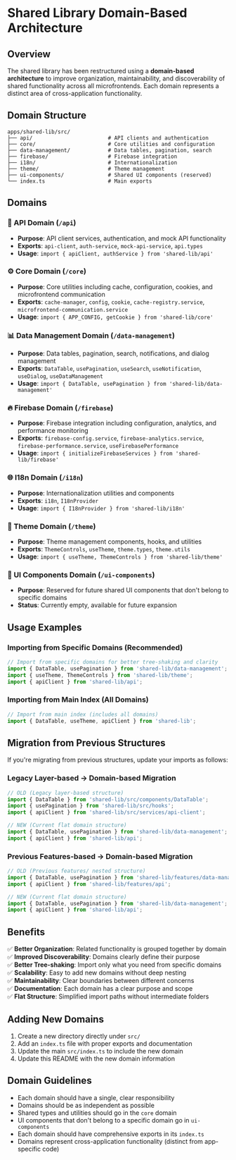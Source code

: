 # Shared Library Domain-Based Architecture

## Overview

The shared library has been restructured using a **domain-based architecture** to improve organization, maintainability, and discoverability of shared functionality across all microfrontends. Each domain represents a distinct area of cross-application functionality.

## Domain Structure

```
apps/shared-lib/src/
├── api/                        # API clients and authentication
├── core/                       # Core utilities and configuration
├── data-management/            # Data tables, pagination, search
├── firebase/                   # Firebase integration
├── i18n/                       # Internationalization
├── theme/                      # Theme management
├── ui-components/              # Shared UI components (reserved)
└── index.ts                    # Main exports
```

## Domains

### 🔗 API Domain (`/api`)
- **Purpose**: API client services, authentication, and mock API functionality
- **Exports**: `api-client`, `auth-service`, `mock-api-service`, `api.types`
- **Usage**: `import { apiClient, authService } from 'shared-lib/api'`

### ⚙️ Core Domain (`/core`)
- **Purpose**: Core utilities including cache, configuration, cookies, and microfrontend communication
- **Exports**: `cache-manager`, `config`, `cookie`, `cache-registry.service`, `microfrontend-communication.service`
- **Usage**: `import { APP_CONFIG, getCookie } from 'shared-lib/core'`

### 📊 Data Management Domain (`/data-management`)
- **Purpose**: Data tables, pagination, search, notifications, and dialog management
- **Exports**: `DataTable`, `usePagination`, `useSearch`, `useNotification`, `useDialog`, `useDataManagement`
- **Usage**: `import { DataTable, usePagination } from 'shared-lib/data-management'`

### 🔥 Firebase Domain (`/firebase`)
- **Purpose**: Firebase integration including configuration, analytics, and performance monitoring
- **Exports**: `firebase-config.service`, `firebase-analytics.service`, `firebase-performance.service`, `useFirebasePerformance`
- **Usage**: `import { initializeFirebaseServices } from 'shared-lib/firebase'`

### 🌐 I18n Domain (`/i18n`)
- **Purpose**: Internationalization utilities and components
- **Exports**: `i18n`, `I18nProvider`
- **Usage**: `import { I18nProvider } from 'shared-lib/i18n'`

### 🎨 Theme Domain (`/theme`)
- **Purpose**: Theme management components, hooks, and utilities
- **Exports**: `ThemeControls`, `useTheme`, `theme.types`, `theme.utils`
- **Usage**: `import { useTheme, ThemeControls } from 'shared-lib/theme'`

### 🧩 UI Components Domain (`/ui-components`)
- **Purpose**: Reserved for future shared UI components that don't belong to specific domains
- **Status**: Currently empty, available for future expansion

## Usage Examples

### Importing from Specific Domains (Recommended)
```typescript
// Import from specific domains for better tree-shaking and clarity
import { DataTable, usePagination } from 'shared-lib/data-management';
import { useTheme, ThemeControls } from 'shared-lib/theme';
import { apiClient } from 'shared-lib/api';
```

### Importing from Main Index (All Domains)
```typescript
// Import from main index (includes all domains)
import { DataTable, useTheme, apiClient } from 'shared-lib';
```

## Migration from Previous Structures

If you're migrating from previous structures, update your imports as follows:

### Legacy Layer-based → Domain-based Migration
```typescript
// OLD (Legacy layer-based structure)
import { DataTable } from 'shared-lib/src/components/DataTable';
import { usePagination } from 'shared-lib/src/hooks';
import { apiClient } from 'shared-lib/src/services/api-client';

// NEW (Current flat domain structure)
import { DataTable, usePagination } from 'shared-lib/data-management';
import { apiClient } from 'shared-lib/api';
```

### Previous Features-based → Domain-based Migration
```typescript
// OLD (Previous features/ nested structure)
import { DataTable, usePagination } from 'shared-lib/features/data-management';
import { apiClient } from 'shared-lib/features/api';

// NEW (Current flat domain structure)
import { DataTable, usePagination } from 'shared-lib/data-management';
import { apiClient } from 'shared-lib/api';
```

## Benefits

✅ **Better Organization**: Related functionality is grouped together by domain  
✅ **Improved Discoverability**: Domains clearly define their purpose  
✅ **Better Tree-shaking**: Import only what you need from specific domains  
✅ **Scalability**: Easy to add new domains without deep nesting  
✅ **Maintainability**: Clear boundaries between different concerns  
✅ **Documentation**: Each domain has a clear purpose and scope  
✅ **Flat Structure**: Simplified import paths without intermediate folders

## Adding New Domains

1. Create a new directory directly under `src/`
2. Add an `index.ts` file with proper exports and documentation
3. Update the main `src/index.ts` to include the new domain
4. Update this README with the new domain information

## Domain Guidelines

- Each domain should have a single, clear responsibility
- Domains should be as independent as possible
- Shared types and utilities should go in the `core` domain
- UI components that don't belong to a specific domain go in `ui-components`
- Each domain should have comprehensive exports in its `index.ts`
- Domains represent cross-application functionality (distinct from app-specific code)